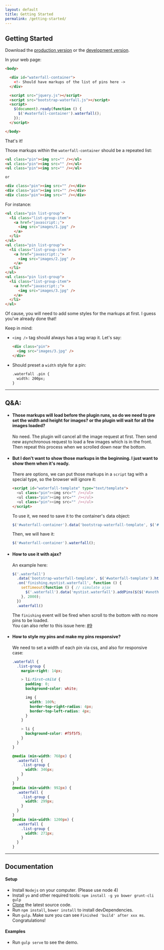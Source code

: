 ```yaml
---
layout: default
title: Getting Started
permalink: /getting-started/
---
```


## Getting Started

Download the [production version][min] or the [development version][max].

[min]: https://raw.githubusercontent.com/Mystist/bootstrap-waterfall/master/dist/bootstrap-waterfall.js
[max]: https://raw.githubusercontent.com/Mystist/bootstrap-waterfall/master/src/bootstrap-waterfall.js

In your web page:

```html
<body>

  <div id="waterfall-container">
    <!- Should have markups of the list of pins here ->
  </div>

  <script src="jquery.js"></script>
  <script src="bootstrap-waterfall.js"></script>
  <script>
    $(document).ready(function () {
      $('#waterfall-container').waterfall();
    });
  </script>

</body>
```

That's it!

Those markups within the `waterfall-container` should be a repeated list:  

```html
<ul class="pin"><img src="" /></ul>
<ul class="pin"><img src="" /></ul>
<ul class="pin"><img src="" /></ul>

or

<div class="pin"><img src="" /></div>
<div class="pin"><img src="" /></div>
<div class="pin"><img src="" /></div>
```

For instance:  

```html
<ul class="pin list-group">
  <li class="list-group-item">
    <a href="javascript:;">
      <img src="images/1.jpg" />
    </a>
  </li>
</ul>
<ul class="pin list-group">
  <li class="list-group-item">
    <a href="javascript:;">
      <img src="images/2.jpg" />
    </a>
  </li>
</ul>
<ul class="pin list-group">
  <li class="list-group-item">
    <a href="javascript:;">
      <img src="images/3.jpg" />
    </a>
  </li>
</ul>
```

Of cause, you will need to add some styles for the markups at first. I guess you've already done that!

Keep in mind:  

- `<img />` tag should always has a tag wrap it. Let's say:  
    
    ```html
    <div class="pin">
      <img src="images/3.jpg" />
    </div>
    ```
    
- Should preset a `width` style for a pin:  
    
    ```html
    .waterfall .pin {
      width: 200px;
    }
    ```
  
***

## Q&A:  
- #### Those markups will load before the plugin runs, so do we need to pre set the width and height for images? or the plugin will wait for all the images loaded?  
  No need. The plugin will cancel all the image request at first. Then send new asynchronous request to load a few images which is in the front. Then repeat this process when we scrolled down near the bottom.

- #### But I don't want to show those markups in the beginning. I just want to show them when it's ready.  
  There are options, we can put those markups in a `script` tag with a special type, so the browser will ignore it:
    
    ```html
    <script id="waterfall-template" type="text/template">
      <ul class="pin"><img src="" /></ul>
      <ul class="pin"><img src="" /></ul>
      <ul class="pin"><img src="" /></ul>
    </script>
    ```
    
    To use it, we need to save it to the container's data object:  
  
    ```javascript
    $('#waterfall-container').data('bootstrap-waterfall-template', $('#waterfall-template').html())
    ```
    
    Then, we will have it:
  
    ```javascript
    $('#waterfall-container').waterfall();
    ```

- #### How to use it with ajax?
    An example here:

    ```javascript
    $('.waterfall')
      .data('bootstrap-waterfall-template', $('#waterfall-template').html())
      .on('finishing.mystist.waterfall', function () {
        setTimeout(function () { // simulate ajax
          $('.waterfall').data('mystist.waterfall').addPins($($('#another-template').html()))
        }, 2000);
      })
      .waterfall()
    ```

    The `finishing` event will be fired when scroll to the bottom with no more pins to be loaded.  
    You can also refer to this issue here: [#9](https://github.com/Mystist/bootstrap-waterfall/issues/9)

- #### How to style my pins and make my pins responsive?
    We need to set a width of each pin via css, and also for responsive case:

    ```css
    .waterfall {
      .list-group {
        margin-right: 14px;

        > li:first-child {
          padding: 0;
          background-color: white;

          img {
            width: 100%;
            border-top-right-radius: 4px;
            border-top-left-radius: 4px;
          }
        }

        > li {
          background-color: #f5f5f5;
        }
      }
    }

    @media (min-width: 768px) {
      .waterfall {
        .list-group {
          width: 346px;
        }
      }
    }
    @media (min-width: 992px) {
      .waterfall {
        .list-group {
          width: 299px;
        }
      }
    }
    @media (min-width: 1200px) {
      .waterfall {
        .list-group {
          width: 271px;
        }
      }
    }
    ```

***

## Documentation

#### Setup  
- Install `Nodejs` on your computer. (Please use node 4)
- Install `yo` and other required tools: `npm install -g yo bower grunt-cli gulp`
- [Clone](https://github.com/Mystist/bootstrap-waterfall) the latest source code.
- Run `npm install`, `bower install` to install devDependencies.
- Run `gulp`. Make sure you can see `Finished 'build' after xxx ms`. Congratulations!

#### Examples
- Run `gulp serve` to see the demo.
